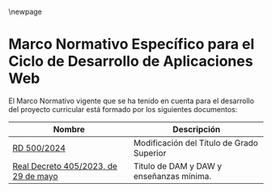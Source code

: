 \newpage

# Marco Normativo Específico para el Ciclo de Desarrollo de Aplicaciones Web

El Marco Normativo vigente que se ha tenido en cuenta para el desarrollo del proyecto curricular 
está formado por los siguientes documentos:

| Nombre | Descripción |
|-------- | -------------|
| [RD 500/2024](https://www.boe.es/eli/es/rd/2024/05/21/500) | Modificación del Título de Grado Superior |
| [Real Decreto 405/2023, de 29 de mayo](https://www.boe.es/diario_boe/txt.php?id=BOE-A-2023-13221) | Titulo de DAM y DAW y enseñanzas mínima.|




